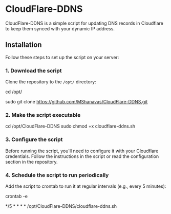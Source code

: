 # CloudFlare-DDNS

CloudFlare-DDNS is a simple script for updating DNS records in Cloudflare to keep them synced with your dynamic IP address.

## Installation

Follow these steps to set up the script on your server:

### 1. Download the script

Clone the repository to the `/opt/` directory:

cd /opt/

sudo git clone https://github.com/MShanavas/CloudFlare-DDNS.git

### 2. Make the script executable

cd /opt/CloudFlare-DDNS
sudo chmod +x cloudflare-ddns.sh

### 3. Configure the script

Before running the script, you'll need to configure it with your Cloudflare credentials. Follow the instructions in the script or read the configuration section in the repository.

### 4. Schedule the script to run periodically

Add the script to crontab to run it at regular intervals (e.g., every 5 minutes):

crontab -e

*/5 * * * * /opt/CloudFlare-DDNS/cloudflare-ddns.sh
